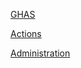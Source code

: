 [GHAS](https://learn.microsoft.com/en-us/users/githubtraining/collections/rqymc6yw8q5rey)

[Actions](https://learn.microsoft.com/en-us/collections/n5p4a5z7keznp5)

[Administration](https://learn.microsoft.com/en-us/collections/mom7u1gzjdxw03)